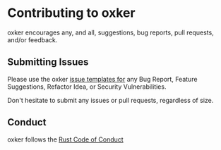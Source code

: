 # Contributing to oxker

oxker encourages any, and all, suggestions, bug reports, pull requests, and/or feedback.

## Submitting Issues

Please use the oxker [issue templates for](https://github.com/mrjackwills/oxker/issues/new/choose) any Bug Report, Feature Suggestions,
Refactor Idea, or Security Vulnerabilities.

Don't hesitate to submit any issues or pull requests, regardless of size.

## Conduct

oxker follows the [Rust Code of Conduct](https://www.rust-lang.org/policies/code-of-conduct)